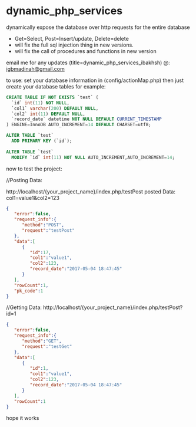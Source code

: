 # dynamic_php_services
dynamically expose the database over http requests for the entire database 
 * Get=Select, Post=Insert/update, Delete=delete
 * will fix the full sql injection thing in new versions.
 * will fix the call of procedures and functions in new version 
 
 email me for any updates (title=dynamic_php_services_ibakhsh) @: igbmadinah@gmail.com
 
 
 to use: set your database information in (config/actionMap.php)
 then just create your database tables for example: 
```SQL
CREATE TABLE IF NOT EXISTS `test` (
  `id` int(11) NOT NULL,
  `col1` varchar(200) DEFAULT NULL,
  `col2` int(11) DEFAULT NULL,
  `record_date` datetime NOT NULL DEFAULT CURRENT_TIMESTAMP
) ENGINE=InnoDB AUTO_INCREMENT=14 DEFAULT CHARSET=utf8;

ALTER TABLE `test`
  ADD PRIMARY KEY (`id`);
  
ALTER TABLE `test`
  MODIFY `id` int(11) NOT NULL AUTO_INCREMENT,AUTO_INCREMENT=14;
```

now to test the project: 

//Posting Data:

http://localhost/{your_project_name}/index.php/testPost
posted Data: col1=value1&col2=123
```JSON
{
   "error":false,
   "request_info":{
      "method":"POST",
      "request":"testPost"
   },
   "data":[
      {
         "id":17,
         "col1":"value1",
         "col2":123,
         "record_date":"2017-05-04 18:47:45"
      }
   ],
   "rowCount":1,
   "pk_code":1
}
```

//Getting Data: 
http://localhost/{your_project_name}/index.php/testPost?id=1
```JSON
{
   "error":false,
   "request_info":{
      "method":"GET",
      "request":"testGet"
   },
   "data":[
      {
         "id":1,
         "col1":"value1",
         "col2":123,
         "record_date":"2017-05-04 18:47:45"
      }
   ],
   "rowCount":1
}
```

hope it works 

